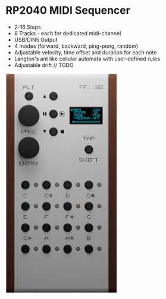 # RP2040 MIDI Sequencer
- 2-16 Steps
- 8 Tracks - each for dedicated midi-channel
- USB/DIN5 Output
- 4 modes (forward, backward, ping-pong, random)
- Adjustable velocity, time offset and duration for each note
- Langton's ant like cellular automata with user-defined rules
- Adjustable drift // TODO

<a href="./hardware/front.png"><img width=300 src="./hardware/front.png"/></a>